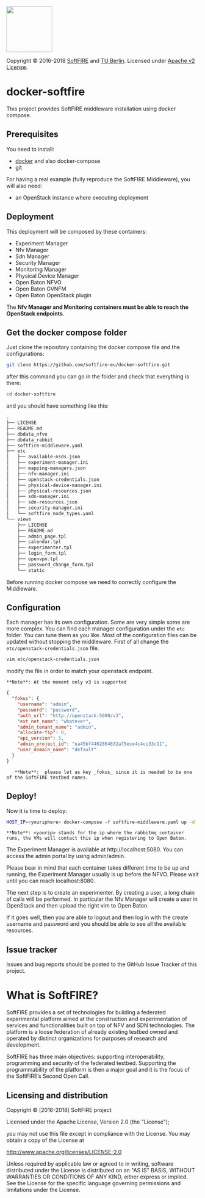   <img src="https://www.softfire.eu/wp-content/uploads/SoftFIRE_Logo_Fireball-300x300.png" width="120"/>

  Copyright © 2016-2018 [SoftFIRE](https://www.softfire.eu/) and [TU Berlin](http://www.av.tu-berlin.de/next_generation_networks/).
  Licensed under [Apache v2 License](http://www.apache.org/licenses/LICENSE-2.0).

# docker-softfire

This project provides SoftFIRE middleware installation using docker compose.

## Prerequisites

You need to install:

* [docker](https://docs.docker.com/engine/installation/#cloud) and also docker-compose
* git

For having a real example (fully reproduce the SoftFIRE Middleware), you will also need:

* an OpenStack instance where executing deployment

## Deployment

This deployment will be composed by these containers:

* Experiment Manager
* Nfv Manager
* Sdn Manager
* Security Manager
* Monitoring Manager
* Physical Device Manager
* Open Baton NFVO
* Open Baton GVNFM
* Open Baton OpenStack plugin

The **Nfv Manager and Monitoring containers must be able to reach the OpenStack endpoints**.

## Get the docker compose folder

Just clone the repository containing the docker compose file and the configurations:

```sh
git clone https://github.com/softfire-eu/docker-softfire.git
```

after this command you can go in the folder and check that everything is there:

```sh
cd docker-softfire
```
and you should have something like this:

```sh
.
├── LICENSE
├── README.md
├── dbdata_nfvo
├── dbdata_rabbit
├── softfire-middleware.yaml
├── etc
│   ├── available-nsds.json
│   ├── experiment-manager.ini
│   ├── mapping-managers.json
│   ├── nfv-manager.ini
│   ├── openstack-credentials.json
│   ├── physical-device-manager.ini
│   ├── physical-resources.json
│   ├── sdn-manager.ini
│   ├── sdn-resources.json
│   ├── security-manager.ini
│   └── softfire_node_types.yaml
└── views
    ├── LICENSE
    ├── README.md
    ├── admin_page.tpl
    ├── calendar.tpl
    ├── experimenter.tpl
    ├── login_form.tpl
    ├── openvpn.tpl
    ├── password_change_form.tpl
    └── static
```

Before running docker compose we need to correctly configure the Middleware.

## Configuration

Each manager has its own configuration. Some are very simple some are more complex. You can find each manager configuration under the `etc` folder. You can tune them as you like. Most of the configuration files can be updated without stopping the middleware.
First of all change the `etc/openstack-credentials.json` file.

```sh
vim etc/openstack-credentials.json
```
modify the file in order to match your openstack endpoint.

```    
**Note**: At the moment only v3 is supported
```

```json
{
  "fokus": {
    "username": "admin",
    "password": "password",
    "auth_url": "http://openstack:5000/v3",
    "ext_net_name": "whatever",
    "admin_tenant_name": "admin",
    "allocate-fip": 0,
    "api_version": 3,
    "admin_project_id": "ea45bf4462864832a75ece4c4cc33c11",
    "user_domain_name": "default"
  }
}
```

```
   **Note**:  please let as key _fokus_ since it is needed to be one of the SoftFIRE testbed names.
```

## Deploy!

Now it is time to deploy:

```sh
HOST_IP=<youriphere> docker-compose -f softfire-middleware.yaml up -d
```

```
**Note**: <yourip> stands for the ip where the rabbitmq container runs, the VMs will contact this ip when registering to Open Baton.
```

The Experiment Manager is available at http://localhost:5080. You can access the admin portal by using admin/admin.

Please bear in mind that each container takes different time to be up and running, the Experiment Manager usually is up before the NFVO. Please wait until you can reach localhost:8080.

The next step is to create an experimenter. By creating a user, a long chain of calls will be performed. In particular the Nfv Manager will create a user in OpenStack and then upload the right vim to Open Baton.

If it goes well, then you are able to logout and then log in with the create username and password and you should be able to see all the available resources.


## Issue tracker

Issues and bug reports should be posted to the GitHub Issue Tracker of this project.

# What is SoftFIRE?

SoftFIRE provides a set of technologies for building a federated experimental platform aimed at the construction and experimentation of services and functionalities built on top of NFV and SDN technologies.
The platform is a loose federation of already existing testbed owned and operated by distinct organizations for purposes of research and development.

SoftFIRE has three main objectives: supporting interoperability, programming and security of the federated testbed.
Supporting the programmability of the platform is then a major goal and it is the focus of the SoftFIRE’s Second Open Call.

## Licensing and distribution
Copyright © [2016-2018] SoftFIRE project

Licensed under the Apache License, Version 2.0 (the "License");

you may not use this file except in compliance with the License.
You may obtain a copy of the License at

  http://www.apache.org/licenses/LICENSE-2.0

Unless required by applicable law or agreed to in writing, software
distributed under the License is distributed on an "AS IS" BASIS,
WITHOUT WARRANTIES OR CONDITIONS OF ANY KIND, either express or implied.
See the License for the specific language governing permissions and
limitations under the License.

